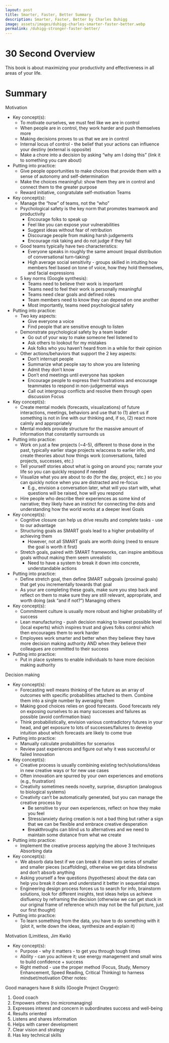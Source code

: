 ```yaml
---
layout: post
title: Smarter, Faster, Better Summary
description: Smarter, Faster, Better by Charles Duhigg
image: assets/images/duhigg-charles-smarter-faster-better.webp
permalink: /duhigg-stronger-faster-better/
---
```


# 30 Second Overview
This book is about maximizing your productivity and effectiveness in all areas of your life.

# Summary
Motivation
* Key concept(s): 
   * To motivate ourselves, we must feel like we are in control
   * When people are in control, they work harder and push themselves more
   * Making decisions proves to us that we are in control
   * Internal locus of control - the belief that your actions can influence your destiny (external is opposite)
   * Make a chore into a decision by asking “why am I doing this” (link it to something you care about)
* Putting into practice: 
   * Give people opportunities to make choices that provide them with a sense of autonomy and self-determination
   * Make the choices meaningful: show them they are in control and connect them to the greater purpose
   * Reward initiative, congratulate self-motivation
Teams
* Key concept(s): 
   * Manage the “how” of teams, not the “who”
   * Psychological safety is the key norm that promotes teamwork and productivity
      * Encourage folks to speak up
      * Feel like you can expose your vulnerabilities
      * Suggest ideas without fear of retribution
      * Discourage people from making harsh judgements
      * Encourage risk taking and do not judge if they fail
   * Good teams typically have two characteristics: 
      * Everyone speaks in roughly the same amount (equal distribution of conversational turn-taking)
      * High average social sensitivity - groups skilled in intuiting how members feel based on tone of voice, how they hold themselves, and facial expressions
   * 5 key norms (Google synthesis): 
      * Teams need to believe their work is important
      * Teams need to feel their work is personally meaningful
      * Teams need clear goals and defined roles
      * Team members need to know they can depend on one another
      * Most importantly, teams need psychological safety
* Putting into practice: 
   * Two key aspects: 
      * Give everyone a voice
      * Find people that are sensitive enough to listen
   * Demonstrate psychological safety by a team leader
      * Go out of your way to make someone feel listened to
      * Ask others to lookout for my mistakes
      * Ask folks who you haven’t heard from in a while for their opinion
   * Other actions/behaviors that support the 2 key aspects: 
      * Don’t interrupt people
      * Summarize what people say to show you are listening
      * Admit they don’t know
      * Don’t end meetings until everyone has spoken
      * Encourage people to express their frustrations and encourage teammates to respond in non-judgemental ways
      * Call out intergroup conflicts and resolve them through open discussion
Focus
* Key concept(s): 
   * Create mental models (forecasts, visualizations) of future interactions, meetings, behaviors and use that to (1) alert us if something is not in line with our thinking and, if so, (2) react more calmly and appropriately
   * Mental models provide structure for the massive amount of information that constantly surrounds us
* Putting into practice: 
   * Work on just a few projects (~4-5), different to those done in the past, typically earlier stage projects w/access to earlier info, and create theories about how things work (conversations, failed projects, successes, etc.) 
   * Tell yourself stories about what is going on around you; narrate your life so you can quickly respond if needed
   * Visualize what you are about to do (for the day, project, etc.) so you can quickly notice when you are distracted and re-focus
      * E.g., envision a conversation later, what will you start with, what questions will be raised, how will you respond
   * Hire people who describe their experiences as some kind of narrative; they likely have an instinct for connecting the dots and understanding how the world works at a deeper level
Goals
* Key concept(s): 
   * Cognitive closure can help us drive results and complete tasks - use to our advantage
   * Structuring goals as SMART goals lead to a higher probability of achieving them
      * However, not all SMART goals are worth doing (need to ensure the goal is worth it first)
   * Stretch goals, paired with SMART frameworks, can inspire ambitious goals without making them seem unrealistic
      * Need to have a system to break it down into concrete, understandable actions
* Putting into practice: 
   * Define stretch goal, then define SMART subgoals (proximal goals) that get you incrementally towards that goal
   * As your are completing these goals, make sure you step back and reflect on them to make sure they are still relevant, appropriate, and worth doing (ask “and if not?”)
Managing others 
* Key concept(s): 
   * Commitment culture is usually more robust and higher probability of success
   * Lean manufacturing - push decision making to lowest possible level (local experts) which inspires trust and gives folks control which then encourages them to work harder
   * Employees work smarter and better when they believe they have more decision making authority AND when they believe their colleagues are committed to their success
* Putting into practice: 
   * Put in place systems to enable individuals to have more decision making authority


Decision making
* Key concept(s):
   * Forecasting well means thinking of the future as an array of outcomes with specific probabilities attached to them. Combine them into a single number by averaging them
   * Making good choices relies on good forecasts. Good forecasts rely on exposing ourselves to as many successes and failures as possible (avoid confirmation bias)
   * Think probabilistically, envision various contradictory futures in your head, and get exposure to lots of successes/failures to develop intuition about which forecasts are likely to come true
* Putting into practice: 
   * Manually calculate probabilities for scenarios
   * Review past experiences and figure out why it was successful or failed
Innovation 
* Key concept(s):
   * Creative process is usually combining existing tech/solutions/ideas in new creative ways or for new use cases
   * Often innovation are spurred by your own experiences and emotions (e.g., frustration)
   * Creativity sometimes needs novelty, surprise, disruption (analogous to biological systems)
   * Creativity can’t be automatically generated, but you can manage the creative process by
      * Be sensitive to your own experiences, reflect on how they make you feel
      * Stress/anxiety during creation is not a bad thing but rather a sign that we can be flexible and embrace creative desperation
      * Breakthroughs can blind us to alternatives and we need to maintain some distance from what we create 
* Putting into practice: 
   * Implement the creative process applying the above 3 techniques
Absorbing data
* Key concept(s):
   * We absorb data best if we can break it down into series of smaller and smaller pieces (scaffolding), otherwise we get data blindness and don’t absorb anything
   * Asking yourself a few questions (hypotheses) about the data can help you break it down and understand it better in sequential steps
   * Engineering design process forces us to search for info, brainstorm solutions, look for different insights, test ideas helps us achieve disfluency by reframing the decision (otherwise we can get stuck in our original frame of reference which may not be the full picture, just our first thought)
* Putting into practice: 
   * To learn something from the data, you have to do something with it (plot it, write down the ideas, synthesize and explain it)


Motivation (Limitless, Jim Kwik)
* Key concept(s): 
   * Purpose - why it matters - to get you through tough times
   * Ability - can you achieve it; use energy management and small wins to build confidence + success
   * Right method - use the proper method (Focus, Study, Memory Enhancement, Speed Reading, Critical Thinking) to harness mindset/motivation
Other notes: 


Good managers have 8 skills (Google Project Oxygen):
1. Good coach
2. Empowers others (no micromanaging)
3. Expresses interest and concern in subordinates success and well-being
4. Results oriented
5. Listens and shares information
6. Helps with career development
7. Clear vision and strategy
8. Has key technical skills
